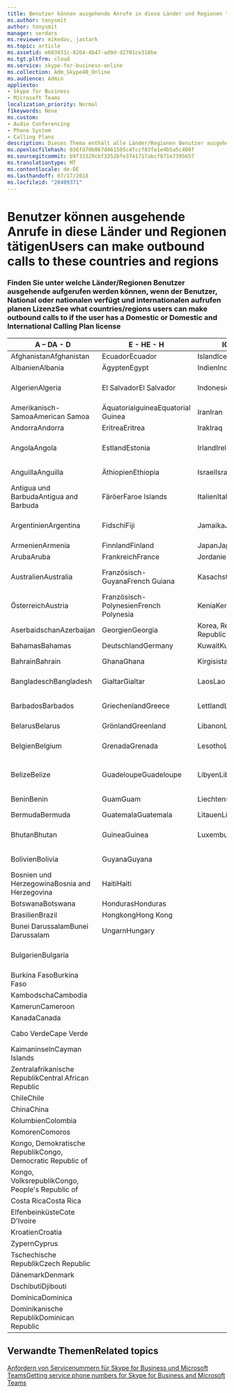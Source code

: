 ```yaml
---
title: Benutzer können ausgehende Anrufe in diese Länder und Regionen tätigen
ms.author: tonysmit
author: tonysmit
manager: serdars
ms.reviewer: mikedav, jastark
ms.topic: article
ms.assetid: e603431c-8264-4b47-ad9d-d2701ce318be
ms.tgt.pltfrm: cloud
ms.service: skype-for-business-online
ms.collection: Adm_Skype4B_Online
ms.audience: Admin
appliesto:
- Skype for Business
- Microsoft Teams
localization_priority: Normal
f1keywords: None
ms.custom:
- Audio Conferencing
- Phone System
- Calling Plans
description: Dieses Thema enthält alle Länder/Regionen Benutzer ausgehende Anrufe an tätigen können, wenn sie einen Aufruf von Plan verfügen.
ms.openlocfilehash: 036fd70b067d461505c4fccf83fe1e4b5a5c408f
ms.sourcegitcommit: b9f33329cbf3352bfe3741717abcf871e7395657
ms.translationtype: MT
ms.contentlocale: de-DE
ms.lasthandoff: 07/17/2018
ms.locfileid: "20409371"
---
```

# <a name="users-can-make-outbound-calls-to-these-countries-and-regions"></a><span data-ttu-id="12331-103">Benutzer können ausgehende Anrufe in diese Länder und Regionen tätigen</span><span class="sxs-lookup"><span data-stu-id="12331-103">Users can make outbound calls to these countries and regions</span></span>

### <a name="see-what-countriesregions-users-can-make-outbound-calls-to-if-the-user-has-a-domestic-or-domestic-and-international-calling-plan-license"></a><span data-ttu-id="12331-104">Finden Sie unter welche Länder/Regionen Benutzer ausgehende aufgerufen werden können, wenn der Benutzer, National oder nationalen verfügt und internationalen aufrufen planen Lizenz</span><span class="sxs-lookup"><span data-stu-id="12331-104">See what countries/regions users can make outbound calls to if the user has a Domestic or Domestic and International Calling Plan license</span></span>

|<span data-ttu-id="12331-105">**A – D**</span><span class="sxs-lookup"><span data-stu-id="12331-105">**A - D**</span></span>| <span data-ttu-id="12331-106">**E - H**</span><span class="sxs-lookup"><span data-stu-id="12331-106">**E - H**</span></span>|<span data-ttu-id="12331-107">**ICH - L**</span><span class="sxs-lookup"><span data-stu-id="12331-107">**I - L**</span></span>|<span data-ttu-id="12331-108">**M - O**</span><span class="sxs-lookup"><span data-stu-id="12331-108">**M - O**</span></span>|<span data-ttu-id="12331-109">**P - S**</span><span class="sxs-lookup"><span data-stu-id="12331-109">**P - S**</span></span>|<span data-ttu-id="12331-110">**T - Z**</span><span class="sxs-lookup"><span data-stu-id="12331-110">**T - Z**</span></span>|
---|---|---|---|---|---|
|<span data-ttu-id="12331-111">Afghanistan</span><span class="sxs-lookup"><span data-stu-id="12331-111">Afghanistan</span></span>|<span data-ttu-id="12331-112">Ecuador</span><span class="sxs-lookup"><span data-stu-id="12331-112">Ecuador</span></span> |<span data-ttu-id="12331-113">Island</span><span class="sxs-lookup"><span data-stu-id="12331-113">Iceland</span></span> |<span data-ttu-id="12331-114">Macau</span><span class="sxs-lookup"><span data-stu-id="12331-114">Macau</span></span> |<span data-ttu-id="12331-115">Pakistan</span><span class="sxs-lookup"><span data-stu-id="12331-115">Pakistan</span></span> |<span data-ttu-id="12331-116">Taiwan</span><span class="sxs-lookup"><span data-stu-id="12331-116">Taiwan</span></span>   |
|<span data-ttu-id="12331-117">Albanien</span><span class="sxs-lookup"><span data-stu-id="12331-117">Albania</span></span>|<span data-ttu-id="12331-118">Ägypten</span><span class="sxs-lookup"><span data-stu-id="12331-118">Egypt</span></span> |<span data-ttu-id="12331-119">Indien</span><span class="sxs-lookup"><span data-stu-id="12331-119">India</span></span> |<span data-ttu-id="12331-120">Mazedonien</span><span class="sxs-lookup"><span data-stu-id="12331-120">Macedonia</span></span> |<span data-ttu-id="12331-121">Palau</span><span class="sxs-lookup"><span data-stu-id="12331-121">Palau</span></span> |<span data-ttu-id="12331-122">Tadschikistan</span><span class="sxs-lookup"><span data-stu-id="12331-122">Tajikistan</span></span>   |
|<span data-ttu-id="12331-123">Algerien</span><span class="sxs-lookup"><span data-stu-id="12331-123">Algeria</span></span>|<span data-ttu-id="12331-124">El Salvador</span><span class="sxs-lookup"><span data-stu-id="12331-124">El Salvador</span></span> |<span data-ttu-id="12331-125">Indonesien</span><span class="sxs-lookup"><span data-stu-id="12331-125">Indonesia</span></span> |<span data-ttu-id="12331-126">Malawi</span><span class="sxs-lookup"><span data-stu-id="12331-126">Malawi</span></span> |<span data-ttu-id="12331-127">Palästinensische Autonomiebehörde</span><span class="sxs-lookup"><span data-stu-id="12331-127">Palestinian Authority</span></span> |<span data-ttu-id="12331-128">Tansania, Vereinigte Republik</span><span class="sxs-lookup"><span data-stu-id="12331-128">Tanzania, United Republic of</span></span>  |
|<span data-ttu-id="12331-129">Amerikanisch-Samoa</span><span class="sxs-lookup"><span data-stu-id="12331-129">American Samoa</span></span>|<span data-ttu-id="12331-130">Äquatorialguinea</span><span class="sxs-lookup"><span data-stu-id="12331-130">Equatorial Guinea</span></span> |<span data-ttu-id="12331-131">Iran</span><span class="sxs-lookup"><span data-stu-id="12331-131">Iran</span></span> |<span data-ttu-id="12331-132">Malaysia</span><span class="sxs-lookup"><span data-stu-id="12331-132">Malaysia</span></span> |<span data-ttu-id="12331-133">Panama</span><span class="sxs-lookup"><span data-stu-id="12331-133">Panama</span></span> | <span data-ttu-id="12331-134">Thailand</span><span class="sxs-lookup"><span data-stu-id="12331-134">Thailand</span></span>   |
|<span data-ttu-id="12331-135">Andorra</span><span class="sxs-lookup"><span data-stu-id="12331-135">Andorra</span></span> |<span data-ttu-id="12331-136">Eritrea</span><span class="sxs-lookup"><span data-stu-id="12331-136">Eritrea</span></span> |<span data-ttu-id="12331-137">Irak</span><span class="sxs-lookup"><span data-stu-id="12331-137">Iraq</span></span> |<span data-ttu-id="12331-138">Mali</span><span class="sxs-lookup"><span data-stu-id="12331-138">Mali</span></span> |<span data-ttu-id="12331-139">Paraguay</span><span class="sxs-lookup"><span data-stu-id="12331-139">Paraguay</span></span> |<span data-ttu-id="12331-140">Togo</span><span class="sxs-lookup"><span data-stu-id="12331-140">Togo</span></span>   |
|<span data-ttu-id="12331-141">Angola</span><span class="sxs-lookup"><span data-stu-id="12331-141">Angola</span></span> |<span data-ttu-id="12331-142">Estland</span><span class="sxs-lookup"><span data-stu-id="12331-142">Estonia</span></span> |<span data-ttu-id="12331-143">Irland</span><span class="sxs-lookup"><span data-stu-id="12331-143">Ireland</span></span> |<span data-ttu-id="12331-144">Malta</span><span class="sxs-lookup"><span data-stu-id="12331-144">Malta</span></span> |<span data-ttu-id="12331-145">Peru</span><span class="sxs-lookup"><span data-stu-id="12331-145">Peru</span></span> | <span data-ttu-id="12331-146">Trinidad und Tobago</span><span class="sxs-lookup"><span data-stu-id="12331-146">Trinidad and Tobago</span></span>  |
|<span data-ttu-id="12331-147">Anguilla</span><span class="sxs-lookup"><span data-stu-id="12331-147">Anguilla</span></span> |<span data-ttu-id="12331-148">Äthiopien</span><span class="sxs-lookup"><span data-stu-id="12331-148">Ethiopia</span></span> |<span data-ttu-id="12331-149">Israel</span><span class="sxs-lookup"><span data-stu-id="12331-149">Israel</span></span> |<span data-ttu-id="12331-150">Marshall-Inseln</span><span class="sxs-lookup"><span data-stu-id="12331-150">Marshall Islands</span></span> | <span data-ttu-id="12331-151">Philippinen</span><span class="sxs-lookup"><span data-stu-id="12331-151">Philippines</span></span> | <span data-ttu-id="12331-152">Türkei</span><span class="sxs-lookup"><span data-stu-id="12331-152">Turkey</span></span> |
|<span data-ttu-id="12331-153">Antigua und Barbuda</span><span class="sxs-lookup"><span data-stu-id="12331-153">Antigua and Barbuda</span></span> | <span data-ttu-id="12331-154">Färöer</span><span class="sxs-lookup"><span data-stu-id="12331-154">Faroe Islands</span></span> |<span data-ttu-id="12331-155">Italien</span><span class="sxs-lookup"><span data-stu-id="12331-155">Italy</span></span> |<span data-ttu-id="12331-156">Martinique</span><span class="sxs-lookup"><span data-stu-id="12331-156">Martinique</span></span> |<span data-ttu-id="12331-157">Polen</span><span class="sxs-lookup"><span data-stu-id="12331-157">Poland</span></span> |<span data-ttu-id="12331-158">Turkmenistan</span><span class="sxs-lookup"><span data-stu-id="12331-158">Turkmenistan</span></span> |
|<span data-ttu-id="12331-159">Argentinien</span><span class="sxs-lookup"><span data-stu-id="12331-159">Argentina</span></span>|<span data-ttu-id="12331-160">Fidschi</span><span class="sxs-lookup"><span data-stu-id="12331-160">Fiji</span></span> |<span data-ttu-id="12331-161">Jamaika</span><span class="sxs-lookup"><span data-stu-id="12331-161">Jamaica</span></span> |<span data-ttu-id="12331-162">Mauritius</span><span class="sxs-lookup"><span data-stu-id="12331-162">Mauritius</span></span> |<span data-ttu-id="12331-163">Portugal</span><span class="sxs-lookup"><span data-stu-id="12331-163">Portugal</span></span> |<span data-ttu-id="12331-164">Turks- und Caicosinseln</span><span class="sxs-lookup"><span data-stu-id="12331-164">Turks and Caicos</span></span>   |
|<span data-ttu-id="12331-165">Armenien</span><span class="sxs-lookup"><span data-stu-id="12331-165">Armenia</span></span> |<span data-ttu-id="12331-166">Finnland</span><span class="sxs-lookup"><span data-stu-id="12331-166">Finland</span></span> |<span data-ttu-id="12331-167">Japan</span><span class="sxs-lookup"><span data-stu-id="12331-167">Japan</span></span> |<span data-ttu-id="12331-168">Mayotte</span><span class="sxs-lookup"><span data-stu-id="12331-168">Mayotte</span></span> | <span data-ttu-id="12331-169">Puerto Rico</span><span class="sxs-lookup"><span data-stu-id="12331-169">Puerto Rico</span></span> |<span data-ttu-id="12331-170">Uganda</span><span class="sxs-lookup"><span data-stu-id="12331-170">Uganda</span></span>  |
|<span data-ttu-id="12331-171">Aruba</span><span class="sxs-lookup"><span data-stu-id="12331-171">Aruba</span></span> |<span data-ttu-id="12331-172">Frankreich</span><span class="sxs-lookup"><span data-stu-id="12331-172">France</span></span> |<span data-ttu-id="12331-173">Jordanien</span><span class="sxs-lookup"><span data-stu-id="12331-173">Jordan</span></span> |<span data-ttu-id="12331-174">Mexiko</span><span class="sxs-lookup"><span data-stu-id="12331-174">Mexico</span></span> |<span data-ttu-id="12331-175">Katar</span><span class="sxs-lookup"><span data-stu-id="12331-175">Qatar</span></span> | <span data-ttu-id="12331-176">Ukraine</span><span class="sxs-lookup"><span data-stu-id="12331-176">Ukraine</span></span>   |
|<span data-ttu-id="12331-177">Australien</span><span class="sxs-lookup"><span data-stu-id="12331-177">Australia</span></span> |<span data-ttu-id="12331-178">Französisch-Guyana</span><span class="sxs-lookup"><span data-stu-id="12331-178">French Guiana</span></span> |<span data-ttu-id="12331-179">Kasachstan</span><span class="sxs-lookup"><span data-stu-id="12331-179">Kazakhstan</span></span> |<span data-ttu-id="12331-180">Mikronesien</span><span class="sxs-lookup"><span data-stu-id="12331-180">Micronesia</span></span> |<span data-ttu-id="12331-181">Réunion</span><span class="sxs-lookup"><span data-stu-id="12331-181">Reunion</span></span> |<span data-ttu-id="12331-182">Vereinigte Arabische Emirate (VAE)</span><span class="sxs-lookup"><span data-stu-id="12331-182">United Arab Emirates (U.A.E)</span></span>  |
|<span data-ttu-id="12331-183">Österreich</span><span class="sxs-lookup"><span data-stu-id="12331-183">Austria</span></span> |<span data-ttu-id="12331-184">Französisch-Polynesien</span><span class="sxs-lookup"><span data-stu-id="12331-184">French Polynesia</span></span> |<span data-ttu-id="12331-185">Kenia</span><span class="sxs-lookup"><span data-stu-id="12331-185">Kenya</span></span> |<span data-ttu-id="12331-186">Moldau, Republik</span><span class="sxs-lookup"><span data-stu-id="12331-186">Moldova, Republic of</span></span> |<span data-ttu-id="12331-187">Rumänien</span><span class="sxs-lookup"><span data-stu-id="12331-187">Romania</span></span> |<span data-ttu-id="12331-188">Vereinigtes Königreich (UK)</span><span class="sxs-lookup"><span data-stu-id="12331-188">United Kingdom (U.K.)</span></span> |
|<span data-ttu-id="12331-189">Aserbaidschan</span><span class="sxs-lookup"><span data-stu-id="12331-189">Azerbaijan</span></span> |<span data-ttu-id="12331-190">Georgien</span><span class="sxs-lookup"><span data-stu-id="12331-190">Georgia</span></span> |<span data-ttu-id="12331-191">Korea, Republik</span><span class="sxs-lookup"><span data-stu-id="12331-191">Korea, Republic of</span></span> |<span data-ttu-id="12331-192">Monaco</span><span class="sxs-lookup"><span data-stu-id="12331-192">Monaco</span></span> | <span data-ttu-id="12331-193">Russische Föderation</span><span class="sxs-lookup"><span data-stu-id="12331-193">Russian Federation</span></span> |<span data-ttu-id="12331-194">USA</span><span class="sxs-lookup"><span data-stu-id="12331-194">United States (U.S.)</span></span>  |
|<span data-ttu-id="12331-195">Bahamas</span><span class="sxs-lookup"><span data-stu-id="12331-195">Bahamas</span></span> |<span data-ttu-id="12331-196">Deutschland</span><span class="sxs-lookup"><span data-stu-id="12331-196">Germany</span></span> |<span data-ttu-id="12331-197">Kuwait</span><span class="sxs-lookup"><span data-stu-id="12331-197">Kuwait</span></span> |<span data-ttu-id="12331-198">Mongolei</span><span class="sxs-lookup"><span data-stu-id="12331-198">Mongolia</span></span> |<span data-ttu-id="12331-199">Ruanda</span><span class="sxs-lookup"><span data-stu-id="12331-199">Rwanda</span></span> | <span data-ttu-id="12331-200">Uruguay</span><span class="sxs-lookup"><span data-stu-id="12331-200">Uruguay</span></span> |
|<span data-ttu-id="12331-201">Bahrain</span><span class="sxs-lookup"><span data-stu-id="12331-201">Bahrain</span></span> |<span data-ttu-id="12331-202">Ghana</span><span class="sxs-lookup"><span data-stu-id="12331-202">Ghana</span></span> |<span data-ttu-id="12331-203">Kirgisistan</span><span class="sxs-lookup"><span data-stu-id="12331-203">Kyrgyzstan</span></span> |<span data-ttu-id="12331-204">Montenegro</span><span class="sxs-lookup"><span data-stu-id="12331-204">Montenegro</span></span> | <span data-ttu-id="12331-205">St. Kitts und Nevis</span><span class="sxs-lookup"><span data-stu-id="12331-205">Saint Kitts and Nevis</span></span> |<span data-ttu-id="12331-206">Usbekistan</span><span class="sxs-lookup"><span data-stu-id="12331-206">Uzbekistan</span></span>  |
|<span data-ttu-id="12331-207">Bangladesch</span><span class="sxs-lookup"><span data-stu-id="12331-207">Bangladesh</span></span> |<span data-ttu-id="12331-208">Gialtar</span><span class="sxs-lookup"><span data-stu-id="12331-208">Gialtar</span></span> |<span data-ttu-id="12331-209">Laos</span><span class="sxs-lookup"><span data-stu-id="12331-209">Lao</span></span> |<span data-ttu-id="12331-210">Montserrat</span><span class="sxs-lookup"><span data-stu-id="12331-210">Montserrat</span></span> | <span data-ttu-id="12331-211">St. Lucia</span><span class="sxs-lookup"><span data-stu-id="12331-211">Saint Lucia</span></span> |<span data-ttu-id="12331-212">Staat Vatikanstadt</span><span class="sxs-lookup"><span data-stu-id="12331-212">Vatican City State</span></span>  |
|<span data-ttu-id="12331-213">Barbados</span><span class="sxs-lookup"><span data-stu-id="12331-213">Barbados</span></span> |<span data-ttu-id="12331-214">Griechenland</span><span class="sxs-lookup"><span data-stu-id="12331-214">Greece</span></span> |<span data-ttu-id="12331-215">Lettland</span><span class="sxs-lookup"><span data-stu-id="12331-215">Latvia</span></span> |<span data-ttu-id="12331-216">Marokko</span><span class="sxs-lookup"><span data-stu-id="12331-216">Morocco</span></span> |<span data-ttu-id="12331-217">St. Vicent und die Grenadinen</span><span class="sxs-lookup"><span data-stu-id="12331-217">Saint Vincent and the Grenadines</span></span> |<span data-ttu-id="12331-218">Venezuela</span><span class="sxs-lookup"><span data-stu-id="12331-218">Venezuela</span></span>   |
|<span data-ttu-id="12331-219">Belarus</span><span class="sxs-lookup"><span data-stu-id="12331-219">Belarus</span></span> |<span data-ttu-id="12331-220">Grönland</span><span class="sxs-lookup"><span data-stu-id="12331-220">Greenland</span></span> |<span data-ttu-id="12331-221">Libanon</span><span class="sxs-lookup"><span data-stu-id="12331-221">Lebanon</span></span> |<span data-ttu-id="12331-222">Mosambik</span><span class="sxs-lookup"><span data-stu-id="12331-222">Mozambique</span></span> | <span data-ttu-id="12331-223">San Marino</span><span class="sxs-lookup"><span data-stu-id="12331-223">San Marino</span></span> |<span data-ttu-id="12331-224">Vietnam</span><span class="sxs-lookup"><span data-stu-id="12331-224">Viet Nam</span></span>  |
|<span data-ttu-id="12331-225">Belgien</span><span class="sxs-lookup"><span data-stu-id="12331-225">Belgium</span></span> |<span data-ttu-id="12331-226">Grenada</span><span class="sxs-lookup"><span data-stu-id="12331-226">Grenada</span></span> |<span data-ttu-id="12331-227">Lesotho</span><span class="sxs-lookup"><span data-stu-id="12331-227">Lesotho</span></span> |<span data-ttu-id="12331-228">Myanmar</span><span class="sxs-lookup"><span data-stu-id="12331-228">Myanmar</span></span> | <span data-ttu-id="12331-229">Saudi Arabia (المملكة العربية السعودية)</span><span class="sxs-lookup"><span data-stu-id="12331-229">Saudi Arabia</span></span> | <span data-ttu-id="12331-230">Jungerninseln (Britisch)</span><span class="sxs-lookup"><span data-stu-id="12331-230">Virgin Islands (British)</span></span> |
|<span data-ttu-id="12331-231">Belize</span><span class="sxs-lookup"><span data-stu-id="12331-231">Belize</span></span> |<span data-ttu-id="12331-232">Guadeloupe</span><span class="sxs-lookup"><span data-stu-id="12331-232">Guadeloupe</span></span> |<span data-ttu-id="12331-233">Libyen</span><span class="sxs-lookup"><span data-stu-id="12331-233">Libya</span></span> |<span data-ttu-id="12331-234">Namibia</span><span class="sxs-lookup"><span data-stu-id="12331-234">Namibia</span></span> |<span data-ttu-id="12331-235">Senegal</span><span class="sxs-lookup"><span data-stu-id="12331-235">Senegal</span></span> | <span data-ttu-id="12331-236">Jungerninseln (Amerikanisch)</span><span class="sxs-lookup"><span data-stu-id="12331-236">Virgin Islands (U.S.)</span></span>  |
|<span data-ttu-id="12331-237">Benin</span><span class="sxs-lookup"><span data-stu-id="12331-237">Benin</span></span> |<span data-ttu-id="12331-238">Guam</span><span class="sxs-lookup"><span data-stu-id="12331-238">Guam</span></span> |<span data-ttu-id="12331-239">Liechtenstein</span><span class="sxs-lookup"><span data-stu-id="12331-239">Liechtenstein</span></span> |<span data-ttu-id="12331-240">Nepal</span><span class="sxs-lookup"><span data-stu-id="12331-240">Nepal</span></span> | <span data-ttu-id="12331-241">Serbien</span><span class="sxs-lookup"><span data-stu-id="12331-241">Serbia</span></span> | <span data-ttu-id="12331-242">Wallis und Futuna</span><span class="sxs-lookup"><span data-stu-id="12331-242">Wallis and Futuna Islands</span></span>  |
|<span data-ttu-id="12331-243">Bermuda</span><span class="sxs-lookup"><span data-stu-id="12331-243">Bermuda</span></span> |<span data-ttu-id="12331-244">Guatemala</span><span class="sxs-lookup"><span data-stu-id="12331-244">Guatemala</span></span> |<span data-ttu-id="12331-245">Litauen</span><span class="sxs-lookup"><span data-stu-id="12331-245">Lithuania</span></span> |<span data-ttu-id="12331-246">Niederlande</span><span class="sxs-lookup"><span data-stu-id="12331-246">Netherlands</span></span> |<span data-ttu-id="12331-247">Singapur</span><span class="sxs-lookup"><span data-stu-id="12331-247">Singapore</span></span> |<span data-ttu-id="12331-248">Jemen</span><span class="sxs-lookup"><span data-stu-id="12331-248">Yemen</span></span> |
|<span data-ttu-id="12331-249">Bhutan</span><span class="sxs-lookup"><span data-stu-id="12331-249">Bhutan</span></span> |<span data-ttu-id="12331-250">Guinea</span><span class="sxs-lookup"><span data-stu-id="12331-250">Guinea</span></span> |<span data-ttu-id="12331-251">Luxemburg</span><span class="sxs-lookup"><span data-stu-id="12331-251">Luxembourg</span></span> |<span data-ttu-id="12331-252">Niederländische Antillen</span><span class="sxs-lookup"><span data-stu-id="12331-252">Netherlands Antilles</span></span> |<span data-ttu-id="12331-253">Slowakei</span><span class="sxs-lookup"><span data-stu-id="12331-253">Slovakia</span></span> |<span data-ttu-id="12331-254">Sambia</span><span class="sxs-lookup"><span data-stu-id="12331-254">Zambia</span></span>  |
|<span data-ttu-id="12331-255">Bolivien</span><span class="sxs-lookup"><span data-stu-id="12331-255">Bolivia</span></span> |<span data-ttu-id="12331-256">Guyana</span><span class="sxs-lookup"><span data-stu-id="12331-256">Guyana</span></span>| |<span data-ttu-id="12331-257">Neukaledonien</span><span class="sxs-lookup"><span data-stu-id="12331-257">New Caledonia</span></span> |<span data-ttu-id="12331-258">Slowenien</span><span class="sxs-lookup"><span data-stu-id="12331-258">Slovenia</span></span> |<span data-ttu-id="12331-259">Simbabwe</span><span class="sxs-lookup"><span data-stu-id="12331-259">Zimbabwe</span></span> |
|<span data-ttu-id="12331-260">Bosnien und Herzegowina</span><span class="sxs-lookup"><span data-stu-id="12331-260">Bosnia and Herzegovina</span></span> |<span data-ttu-id="12331-261">Haiti</span><span class="sxs-lookup"><span data-stu-id="12331-261">Haiti</span></span> ||<span data-ttu-id="12331-262">Neuseeland</span><span class="sxs-lookup"><span data-stu-id="12331-262">New Zealand</span></span> |<span data-ttu-id="12331-263">Südafrika</span><span class="sxs-lookup"><span data-stu-id="12331-263">South Africa</span></span> | 
|<span data-ttu-id="12331-264">Botswana</span><span class="sxs-lookup"><span data-stu-id="12331-264">Botswana</span></span> |<span data-ttu-id="12331-265">Honduras</span><span class="sxs-lookup"><span data-stu-id="12331-265">Honduras</span></span> ||<span data-ttu-id="12331-266">Nicaragua</span><span class="sxs-lookup"><span data-stu-id="12331-266">Nicaragua</span></span> |<span data-ttu-id="12331-267">Spanien</span><span class="sxs-lookup"><span data-stu-id="12331-267">Spain</span></span> |
|<span data-ttu-id="12331-268">Brasilien</span><span class="sxs-lookup"><span data-stu-id="12331-268">Brazil</span></span> |<span data-ttu-id="12331-269">Hongkong</span><span class="sxs-lookup"><span data-stu-id="12331-269">Hong Kong</span></span> ||<span data-ttu-id="12331-270">Niger</span><span class="sxs-lookup"><span data-stu-id="12331-270">Niger</span></span> |<span data-ttu-id="12331-271">Sri Lanka</span><span class="sxs-lookup"><span data-stu-id="12331-271">Sri Lanka</span></span> | 
|<span data-ttu-id="12331-272">Bunei Darussalam</span><span class="sxs-lookup"><span data-stu-id="12331-272">Bunei Darussalam</span></span> |<span data-ttu-id="12331-273">Ungarn</span><span class="sxs-lookup"><span data-stu-id="12331-273">Hungary</span></span> ||<span data-ttu-id="12331-274">Nigeria</span><span class="sxs-lookup"><span data-stu-id="12331-274">Nigeria</span></span> |<span data-ttu-id="12331-275">Saint-Pierre und Miquelon</span><span class="sxs-lookup"><span data-stu-id="12331-275">St. Pierre and Miquelon</span></span> | 
|<span data-ttu-id="12331-276">Bulgarien</span><span class="sxs-lookup"><span data-stu-id="12331-276">Bulgaria</span></span> |||<span data-ttu-id="12331-277">Nördliche Marianen</span><span class="sxs-lookup"><span data-stu-id="12331-277">Northern Mariana Islands</span></span> |<span data-ttu-id="12331-278">Sudan</span><span class="sxs-lookup"><span data-stu-id="12331-278">Sudan</span></span> |
|<span data-ttu-id="12331-279">Burkina Faso</span><span class="sxs-lookup"><span data-stu-id="12331-279">Burkina Faso</span></span> |||<span data-ttu-id="12331-280">Norwegen</span><span class="sxs-lookup"><span data-stu-id="12331-280">Norway</span></span> |<span data-ttu-id="12331-281">Surinam</span><span class="sxs-lookup"><span data-stu-id="12331-281">Suriname</span></span> |
|<span data-ttu-id="12331-282">Kambodscha</span><span class="sxs-lookup"><span data-stu-id="12331-282">Cambodia</span></span> |||<span data-ttu-id="12331-283">Oman</span><span class="sxs-lookup"><span data-stu-id="12331-283">Oman</span></span> |<span data-ttu-id="12331-284">Swasiland</span><span class="sxs-lookup"><span data-stu-id="12331-284">Swaziland</span></span> | 
|<span data-ttu-id="12331-285">Kamerun</span><span class="sxs-lookup"><span data-stu-id="12331-285">Cameroon</span></span> ||||<span data-ttu-id="12331-286">Schweden</span><span class="sxs-lookup"><span data-stu-id="12331-286">Sweden</span></span> |
|<span data-ttu-id="12331-287">Kanada</span><span class="sxs-lookup"><span data-stu-id="12331-287">Canada</span></span> ||||<span data-ttu-id="12331-288">Schweiz</span><span class="sxs-lookup"><span data-stu-id="12331-288">Switzerland</span></span> | 
|<span data-ttu-id="12331-289">Cabo Verde</span><span class="sxs-lookup"><span data-stu-id="12331-289">Cape Verde</span></span> ||||<span data-ttu-id="12331-290">Syrische Arabische Republik</span><span class="sxs-lookup"><span data-stu-id="12331-290">Syrian Arab Republic</span></span> |
|<span data-ttu-id="12331-291">Kaimaninseln</span><span class="sxs-lookup"><span data-stu-id="12331-291">Cayman Islands</span></span> |
|<span data-ttu-id="12331-292">Zentralafrikanische Republik</span><span class="sxs-lookup"><span data-stu-id="12331-292">Central African Republic</span></span> |
|<span data-ttu-id="12331-293">Chile</span><span class="sxs-lookup"><span data-stu-id="12331-293">Chile</span></span> |
|<span data-ttu-id="12331-294">China</span><span class="sxs-lookup"><span data-stu-id="12331-294">China</span></span> |
|<span data-ttu-id="12331-295">Kolumbien</span><span class="sxs-lookup"><span data-stu-id="12331-295">Colombia</span></span> |
|<span data-ttu-id="12331-296">Komoren</span><span class="sxs-lookup"><span data-stu-id="12331-296">Comoros</span></span> |
|<span data-ttu-id="12331-297">Kongo, Demokratische Republik</span><span class="sxs-lookup"><span data-stu-id="12331-297">Congo, Democratic Republic of</span></span> |
|<span data-ttu-id="12331-298">Kongo, Volksrepublik</span><span class="sxs-lookup"><span data-stu-id="12331-298">Congo, People's Republic of</span></span> |
|<span data-ttu-id="12331-299">Costa Rica</span><span class="sxs-lookup"><span data-stu-id="12331-299">Costa Rica</span></span> |
|<span data-ttu-id="12331-300">Elfenbeinküste</span><span class="sxs-lookup"><span data-stu-id="12331-300">Cote D'Ivoire</span></span> |
|<span data-ttu-id="12331-301">Kroatien</span><span class="sxs-lookup"><span data-stu-id="12331-301">Croatia</span></span> |
|<span data-ttu-id="12331-302">Zypern</span><span class="sxs-lookup"><span data-stu-id="12331-302">Cyprus</span></span> |
|<span data-ttu-id="12331-303">Tschechische Republik</span><span class="sxs-lookup"><span data-stu-id="12331-303">Czech Republic</span></span> |
|<span data-ttu-id="12331-304">Dänemark</span><span class="sxs-lookup"><span data-stu-id="12331-304">Denmark</span></span> |
|<span data-ttu-id="12331-305">Dschibuti</span><span class="sxs-lookup"><span data-stu-id="12331-305">Djibouti</span></span> |
|<span data-ttu-id="12331-306">Dominica</span><span class="sxs-lookup"><span data-stu-id="12331-306">Dominica</span></span> |
|<span data-ttu-id="12331-307">Dominikanische Republik</span><span class="sxs-lookup"><span data-stu-id="12331-307">Dominican Republic</span></span> |

## <a name="related-topics"></a><span data-ttu-id="12331-308">Verwandte Themen</span><span class="sxs-lookup"><span data-stu-id="12331-308">Related topics</span></span>

[<span data-ttu-id="12331-309">Anfordern von Servicenummern für Skype for Business und Microsoft Teams</span><span class="sxs-lookup"><span data-stu-id="12331-309">Getting service phone numbers for Skype for Business and Microsoft Teams</span></span>](../what-is-phone-system-in-office-365/getting-service-phone-numbers.md)

  
 